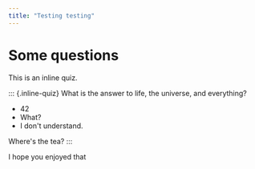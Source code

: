 ```yaml
---
title: "Testing testing"
---
```


# Some questions

This is an inline quiz.

::: {.inline-quiz}
What is the answer to life, the universe, and everything?

 - 42
 - What?
 - I don't understand.
 
Where's the tea?
:::

I hope you enjoyed that

